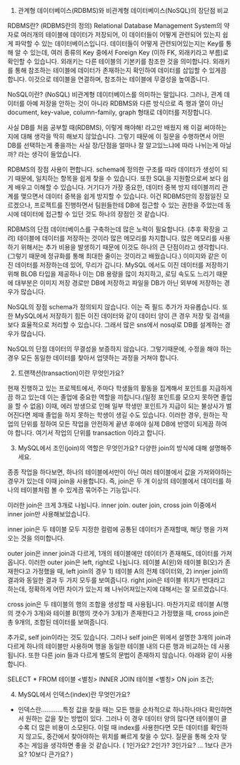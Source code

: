 1. 관계형 데이터베이스(RDBMS)와 비관계형 데이터베이스(NoSQL)의 장단점 비교

RDBMS란? (RDBMS란의 정의)
Relational Database Management System의 약자로 여러개의 테이블에 데이터가 저장되어, 이 데이터들이 어떻게 관련되어 있는지 쉽게 파악할 수 있는 데이터베이스입니다.
데이터들이 어떻게 관련되어있는지는 Key를 통해 알 수 있는데, 여러 종류의 Key 중에서 Foreign Key (이하 FK, 외래키라고 부름)로 확인할 수 있습니다. 외래키는 다른 테이블의 기본키를 참조한 것을 의미합니다. 외래키를 통해 참조하는 테이블에 데이터가 존재하는지 확인하여 데이터를 삽입할 수 있게끔 합니다. 이것으로 테이블을 연결하며, 참조하는 테이블에 무결성을 높여줍니다.

NoSQL이란? (NoSQL)
비관계형 데이터베이스를 의미하는 말입니다. 그러나, 관계 데이터를 아예 저장을 안하는 것이 아니라 RDBMS와 다른 방식으로 즉 행과 열이 아닌 document, key-value, column-family, graph 형태로 데이터를 저장합니다.

사실 DB를 처음 공부할 때(RDBMS), 이렇게 해야해! 라고만 배웠지 왜 이걸 써야하는지에 대해 생각을 딱히 해보지 않았습니다. 그렇기 때문에 이 질문을 수행하면서 어떤 DB를 선택하는게 좋을까는 사실 장/단점을 얼마나 잘 알고있느냐에 따라 나뉘는게 아닐까? 라는 생각이 들었습니다.

RDBMS의 장점
사용이 편합니다.  schema에 정의한 구조를 따라 데이터가 생성이 되기 때문에, 일치하는 항목을 쉽게 찾을 수 있습니다. 
또한 SQL을 지원함으로써 보다 쉽게 배우고 이해할 수 있습니다.
거기다가 가장 중요한, 데이터 중복 방지
테이블끼리 관계를 맺으면서 데이터 중복을 쉽게 방지할 수 있습니다.
이건 RDBMS만의 장점일진 모르겠으나, 프로젝트를 진행하면서 팀원들한테 DB에 접근할 수 있는 권한을 주었는데 동시에 데이터에 접근할 수 있던 것도 하나의 장점인 것 같습니다.

RDBMS의 단점
데이터베이스를 구축하는데 많은 노력이 필요합니다. (추후 확장을 고려)
테이블에 데이터를 저장하는 것이라 많은 메모리를 차지합니다. 많은 메모리를 사용하기 위해서는 추가 비용을 발생하기 때문에 이것도 하나의 큰 단점이라고 생각합니다. (그렇기 때문에 정규화를 통해 최대한 줄이는 것이라고 배웠습니다.)
이미지와 같은 이진 데이터를 저장하는데 있어, 무리가 갑니다. MySQL 에서도 이진 데이터를 저장하기 위해 BLOB 타입을 제공하나 이는 DB 용량을 많이 차지하고, 로딩 속도도 느리기 때문에 대부분은 이미지 저장 경로만 DB에 저장하고 파일을 DB가 아닌 외부에 저장하는 경우가 많습니다.

NoSQL의 장점
schema가 정의되지 않습니다. 이는 즉 필드 추가가 자유롭습니다.
또한 MySQL에서 저장하기 힘든 이진 데이터와 같이 데이터 양이 큰 경우 저장 및 검색을 보다 효율적으로 처리할 수 있습니다. 그래서 많은 sns에서 nosql로 DB를 설계하는 경우가 많습니다.

NoSQL의 단점
데이터의 무결성을 보증하지 않습니다. 그렇기때문에, 수정을 해야 하는 경우 모든 동일한 데이터를 찾아서 업뎃하는 과정을 거쳐야 합니다.


2. 트랜잭션(transaction)이란 무엇인가요?

현재 진행하고 있는 프로젝트에서, 주마다 학생들의 활동을 집계해서 포인트를 지급하게끔 하고 있는데 이는 졸업에 중요한 역할을 끼칩니다.(일정 포인트를 모으지 못하면 졸업을 할 수 없음) 이때, 에러 방생으로 인해 일부 학생만 포인트가 지급이 되는 불상사가 벌어진다면 제때 졸업을 하지 못하는 학생이 생길 수도 있습니다. 이러한 경우, 원하는 작업의 단위를 정하여 모든 작업을 안전하게 끝낸 후에야 실제 DB에 반영이 되게끔 하여야 합니다.
여기서 작업의 단위를 transaction 이라고 합니다.


3. MySQL에서 조인(join)의 역할은 무엇인가요? 다양한 join의 방식에 대해 설명해주세요.

종종 작업을 하다보면, 하나의 테이블에서만이 아닌 여러 테이블에서 값을 가져와야하는 경우가 있는데 이때 join을 사용합니다. 즉, join은 두 개 이상의 테이블에서 데이터를 하나의 테이블처럼 볼 수 있게끔 묶어주는 기능입니다.

이러한 join은 크게 3개로 나뉩니다. inner join. outer join, cross join
이중에서 inner join만 사용해보았습니다.

inner join은 두 테이블 모두 지정한 컬럼에 공통된 데이터가 존재할때, 해당 행을 가져오는 것을 의미합니다.

outer join은 inner join과 다르게, 1개의 테이블에만 데이터가 존재해도, 데이터를 가져옵니다. 이러한 outer join은 left, right로 나뉩니다.
테이블 A(왼)와 테이블 B(오)가 존재한다고 가정했을 때,
left join의 경우 1) 테이블 A의 전체 데이터와, 2) innjer join의 결과와 동일한 결과 두 가지 모두를 보여줍니다.
right join은 테이블 위치가 반대라고 하는데, 정확하게 어떤 차이가 있는지 왜 나뉘어져있는지에 대해서는 잘 모르겠습니다.

cross join은 두 테이블의 행의 조합을 생성할 때 사용됩니다.
마찬가지로 테이블 A(행의 갯수가 3개)와 테이블 B(행의 갯수가 3개)가 존재한다고 가정했을 때, cross join은 총 9개의, 조합된 데이터를 보여줍니다.

추가로, self join이라는 것도 있습니다.
그러나 self join은 위에서 설명한 3개의 join과 다르게 하나의 테이블만 사용하며 행을 동일한 테이블 내의 다른 행과 비교하는 데 사용됩니다. 또한 다른 join 들과 다르게 별도의 문법이 존재하지 않습니다. 아래와 같이 사용합니다.

SELECT
    *
FROM
    테이블 <별칭>
INNER JOIN 테이블 <별칭>
ON 
    join 조건;


4. MySQL에서 인덱스(index)란 무엇인가요?

- 인덱스란............특정 값을 찾을 때는 모든 행을 순차적으로 하나하나마다 확인하면서 원하는 값을 찾는 방법이 있다. 그러나 이 경우 데이터 양의 많다면 테이블이 클수록 더 많은 비용이 소모된다. 이럴 때 index를 사용한다면 모든 데이터를 확인하지 않고도, 중간에서 찾아야하는 위치를 빠르게 찾을 수 있다.
질문을 통해 숫자 맞추는 게임을 생각하면 좋을 것 같습니다.
( 1인가요? 2인가? 3인가요? ... 1보다 큰가요? 10보다 큰가요? )
